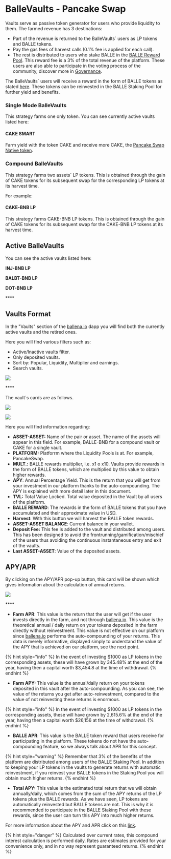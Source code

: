 # BalleVaults - Pancake Swap

Vaults serve as passive token generator for users who provide liquidity to them. The farmed revenue has 3 destinations:

* Part of the revenue is returned to the BalleVaults´ users as LP tokens and BALLE tokens.
* Pay the gas fees of harvest calls \(0.1% fee is applied for each call\).
* The rest is distributed to users who stake BALLE in the [BALLE Reward Pool](balle-staking-pool.md). This reward fee is a 3% of the total revenue of the platform. These users are also able to participate in the voting process of the community, discover more in [Governance](../governance.md).



The BalleVaults´ users will receive a reward in the form of BALLE tokens as stated [here](../tokenomics.md#platform-users-distribution-yield-optimizer-app). These tokens can be reinvested in the BALLE Staking Pool for further yield and benefits.



### Single Mode BalleVaults

This strategy farms one only token. You can see currently active vaults listed here:

#### CAKE SMART

Farm yield with the token CAKE and receive more CAKE, the [Pancake Swap Native token](https://exchange.pancakeswap.finance/#/swap).



### Compound BalleVaults

This strategy farms two assets´ LP tokens. This is obtained through the gain of CAKE tokens for its subsequent swap for the corresponding LP tokens at its harvest time.

For example:

#### CAKE-BNB LP

This strategy farms CAKE-BNB LP tokens. This is obtained through the gain of CAKE tokens for its subsequent swap for the CAKE-BNB LP tokens at its harvest time.



## Active BalleVaults

You can see the active vaults listed here:

**INJ-BNB LP**

**BALBT-BNB LP**

**DOT-BNB LP**

\*\*\*\*

## Vaults Format

In the "Vaults" section of the [ballena.io](https://ballena.io/) dapp you will find both the currently active vaults and the retired ones.

Here you will find various filters such as: 

* Active/Inactive vaults filter.
* Only deposited vaults. 
* Sort by: Popular, Liquidity, Multiplier and earnings. 
* Search vaults.

![](../../.gitbook/assets/image%20%2829%29.png)

\*\*\*\*

The vault´s cards are as follows.

![](../../.gitbook/assets/image%20%2832%29.png)

![](../../.gitbook/assets/image%20%2831%29.png)



Here you will find information regarding: 

* **ASSET-ASSET:** Name of the pair or asset. The name of the assets will appear in this field. For example, BALLE-BNB for a compound vault or CAKE for a single vault.
* **PLATFORM:** Platforrm where the Liquidity Pools is at. For example, PancakeSwap.
* **MULT.:** BALLE rewards multiplier, i.e. x1 o x10. Vaults provide rewards in the form of BALLE tokens, which are multiplied by this value to obtain higher rewards.
* **APY**: Annual Percentage Yield. This is the return that you will get from your investment in our platform thanks to the auto-compounding. The APY is explained with more detail later in this document.
* **TVL:** Total Value Locked. Total value deposited in the Vault by all users of the platform.
* **BALLE REWARD**: The rewards in the form of BALLE tokens that you have accumulated and their approximate value in USD.
* **Harvest**: With this button we will harvest the BALLE token rewards.
* **ASSET-ASSET BALANCE**: Current balance in your wallet.
* **Deposit Fee:** This fee is added to the vault and distributed among users. This has been designed to avoid the frontrunning/gamification/mischief of the users thus avoiding the continuous instantaneous entry and exit of the vaults.
* **Last ASSET-ASSET**: Value of the deposited assets.

## APY/APR

By clicking on the APY/APR pop-up button, this card will be shown which gives information about the calculation of annual returns.



![](../../.gitbook/assets/image%20%2830%29.png)

\*\*\*\*

* **Farm APR**: This value is the return that the user will get if the user invests directly in the farm, and not through [ballena.io](https://ballena.io/). This value is the theoretical annual / daily return on your tokens deposited in the farm directly without reinvestment. This value is not effective on our platform since [ballena.io](https://ballena.io/) performs the auto-compounding of your returns. This data is merely informative, displayed simply to understand the value of the APY that is achieved on our platform, see the next point.

{% hint style="info" %}
In the event of investing $1000 as LP tokens in the corresponding assets, these will have grown by 345.48% at the end of the year, having then a capital worth $3,454.8 at the time of withdrawal.
{% endhint %}

* **Farm APY:** This value is the annual/daily return on your tokens deposited in this vault after the auto-compounding. As you can see, the value of the returns you get after auto-reinvestment, compared to the value of not reinvesting these returns is enormous.

{% hint style="info" %}
In the event of investing $1000 as LP tokens in the corresponding assets, these will have grown by 2,615.6% at the end of the year, having then a capital worth $26,156 at the time of withdrawal.
{% endhint %}

* **BALLE APR**: This value is the BALLE token reward that users receive for participating in the platform. These tokens do not have the auto-compounding feature, so we always talk about APR for this concept.

{% hint style="warning" %}
Remember that 3% of the benefits of the platform are distributed among users of the BALLE Staking Pool. In addition to keeping your LP tokens in the vaults to generate returns with automatic reinvestment, if you reinvest your BALLE tokens in the Staking Pool you will obtain much higher returns.
{% endhint %}

* **Total APY:** This value is the estimated total return that we will obtain annually/daily, which comes from the sum of the APY returns of the LP tokens plus the BALLE rewards. As we have seen, LP tokens are automatically reinvested but BALLE tokens are not. This is why it is recommended to participate in the BALLE Staking Pool with these rewards, since the user can turn this APY into much higher returns.

For more information about the APY and APR click on this [link](../../tools-for-the-user/faq.md#4-apr-apy).

{% hint style="danger" %}
Calculated over current rates, this compound interest calculation is performed daily. Rates are estimates provided for your convenience only, and in no way represent guaranteed returns.
{% endhint %}





